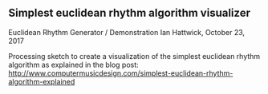 <h2>Simplest euclidean rhythm algorithm visualizer</h2>

 Euclidean Rhythm Generator / Demonstration
 Ian Hattwick, October 23, 2017
 
 Processing sketch to create a visualization of the simplest euclidean rhythm algorithm
 as explained in the blog post:
 http://www.computermusicdesign.com/simplest-euclidean-rhythm-algorithm-explained
